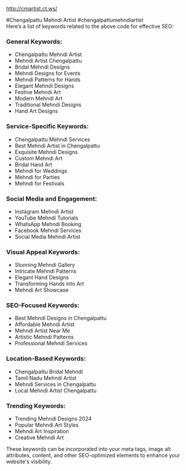 http://cmartist.ct.ws/

#Chengalpattu Mehndi Artist  #chengalpattumehndiartist  
Here’s a list of keywords related to the above code for effective SEO:

### General Keywords:
- Chengalpattu Mehndi Artist  
- Mehndi Artist Chengalpattu  
- Bridal Mehndi Designs  
- Mehndi Designs for Events  
- Mehndi Patterns for Hands  
- Elegant Mehndi Designs  
- Festive Mehndi Art  
- Modern Mehndi Art  
- Traditional Mehndi Designs  
- Hand Art Designs  

### Service-Specific Keywords:
- Chengalpattu Mehndi Services  
- Best Mehndi Artist in Chengalpattu  
- Exquisite Mehndi Designs  
- Custom Mehndi Art  
- Bridal Hand Art  
- Mehndi for Weddings  
- Mehndi for Parties  
- Mehndi for Festivals  

### Social Media and Engagement:
- Instagram Mehndi Artist  
- YouTube Mehndi Tutorials  
- WhatsApp Mehndi Booking  
- Facebook Mehndi Services  
- Social Media Mehndi Artist  

### Visual Appeal Keywords:
- Stunning Mehndi Gallery  
- Intricate Mehndi Patterns  
- Elegant Hand Designs  
- Transforming Hands into Art  
- Mehndi Art Showcase  

### SEO-Focused Keywords:
- Best Mehndi Designs in Chengalpattu  
- Affordable Mehndi Artist  
- Mehndi Artist Near Me  
- Artistic Mehndi Patterns  
- Professional Mehndi Services  

### Location-Based Keywords:
- Chengalpattu Bridal Mehndi  
- Tamil Nadu Mehndi Artist  
- Mehndi Services in Chengalpattu  
- Local Mehndi Artist Chengalpattu  

### Trending Keywords:
- Trending Mehndi Designs 2024  
- Popular Mehndi Art Styles  
- Mehndi Art Inspiration  
- Creative Mehndi Art  

These keywords can be incorporated into your meta tags, image alt attributes, content, and other SEO-optimized elements to enhance your website's visibility.

